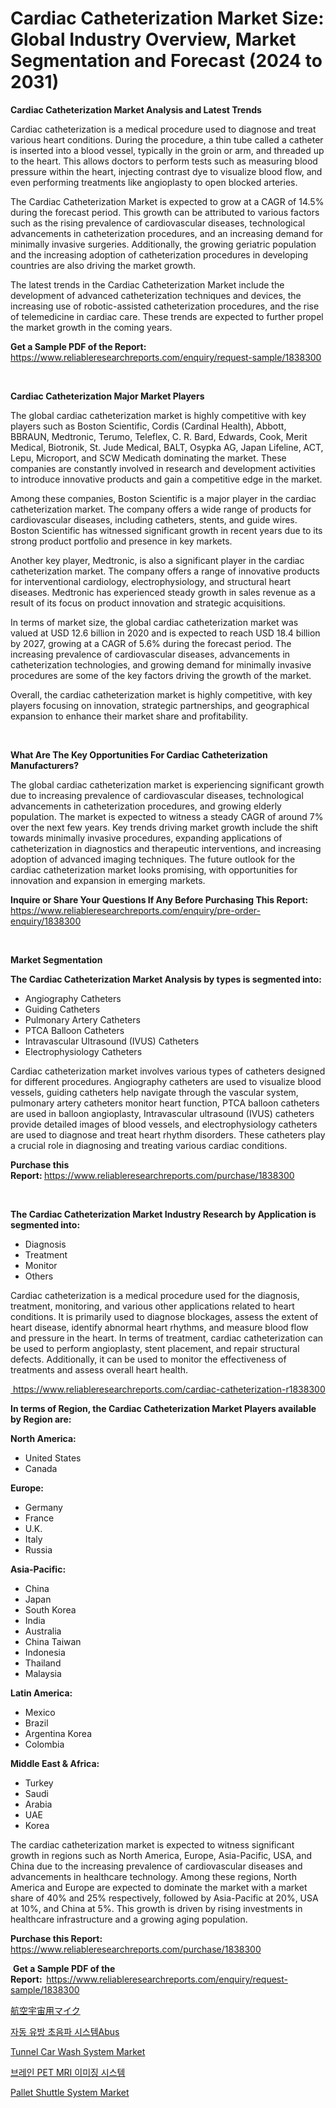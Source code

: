 <p><h1>Cardiac Catheterization Market Size: Global Industry Overview, Market Segmentation and Forecast (2024 to 2031)</h1></p><p><strong>Cardiac Catheterization Market Analysis and Latest Trends</strong></p>
<p><p>Cardiac catheterization is a medical procedure used to diagnose and treat various heart conditions. During the procedure, a thin tube called a catheter is inserted into a blood vessel, typically in the groin or arm, and threaded up to the heart. This allows doctors to perform tests such as measuring blood pressure within the heart, injecting contrast dye to visualize blood flow, and even performing treatments like angioplasty to open blocked arteries.</p><p>The Cardiac Catheterization Market is expected to grow at a CAGR of 14.5% during the forecast period. This growth can be attributed to various factors such as the rising prevalence of cardiovascular diseases, technological advancements in catheterization procedures, and an increasing demand for minimally invasive surgeries. Additionally, the growing geriatric population and the increasing adoption of catheterization procedures in developing countries are also driving the market growth.</p><p>The latest trends in the Cardiac Catheterization Market include the development of advanced catheterization techniques and devices, the increasing use of robotic-assisted catheterization procedures, and the rise of telemedicine in cardiac care. These trends are expected to further propel the market growth in the coming years.</p></p>
<p><strong>Get a Sample PDF of the Report:&nbsp;</strong> <a href="https://www.reliableresearchreports.com/enquiry/request-sample/1838300">https://www.reliableresearchreports.com/enquiry/request-sample/1838300</a></p>
<p>&nbsp;</p>
<p><strong>Cardiac Catheterization Major Market Players</strong></p>
<p><p>The global cardiac catheterization market is highly competitive with key players such as Boston Scientific, Cordis (Cardinal Health), Abbott, BBRAUN, Medtronic, Terumo, Teleflex, C. R. Bard, Edwards, Cook, Merit Medical, Biotronik, St. Jude Medical, BALT, Osypka AG, Japan Lifeline, ACT, Lepu, Microport, and SCW Medicath dominating the market. These companies are constantly involved in research and development activities to introduce innovative products and gain a competitive edge in the market.</p><p>Among these companies, Boston Scientific is a major player in the cardiac catheterization market. The company offers a wide range of products for cardiovascular diseases, including catheters, stents, and guide wires. Boston Scientific has witnessed significant growth in recent years due to its strong product portfolio and presence in key markets.</p><p>Another key player, Medtronic, is also a significant player in the cardiac catheterization market. The company offers a range of innovative products for interventional cardiology, electrophysiology, and structural heart diseases. Medtronic has experienced steady growth in sales revenue as a result of its focus on product innovation and strategic acquisitions.</p><p>In terms of market size, the global cardiac catheterization market was valued at USD 12.6 billion in 2020 and is expected to reach USD 18.4 billion by 2027, growing at a CAGR of 5.6% during the forecast period. The increasing prevalence of cardiovascular diseases, advancements in catheterization technologies, and growing demand for minimally invasive procedures are some of the key factors driving the growth of the market.</p><p>Overall, the cardiac catheterization market is highly competitive, with key players focusing on innovation, strategic partnerships, and geographical expansion to enhance their market share and profitability.</p></p>
<p>&nbsp;</p>
<p><strong>What Are The Key Opportunities For Cardiac Catheterization Manufacturers?</strong></p>
<p><p>The global cardiac catheterization market is experiencing significant growth due to increasing prevalence of cardiovascular diseases, technological advancements in catheterization procedures, and growing elderly population. The market is expected to witness a steady CAGR of around 7% over the next few years. Key trends driving market growth include the shift towards minimally invasive procedures, expanding applications of catheterization in diagnostics and therapeutic interventions, and increasing adoption of advanced imaging techniques. The future outlook for the cardiac catheterization market looks promising, with opportunities for innovation and expansion in emerging markets.</p></p>
<p><strong>Inquire or Share Your Questions If Any Before Purchasing This Report:</strong> <a href="https://www.reliableresearchreports.com/enquiry/pre-order-enquiry/1838300">https://www.reliableresearchreports.com/enquiry/pre-order-enquiry/1838300</a></p>
<p>&nbsp;</p>
<p><strong>Market Segmentation</strong></p>
<p><strong>The Cardiac Catheterization Market Analysis by types is segmented into:</strong></p>
<p><ul><li>Angiography Catheters</li><li>Guiding Catheters</li><li>Pulmonary Artery Catheters</li><li>PTCA Balloon Catheters</li><li>Intravascular Ultrasound (IVUS) Catheters</li><li>Electrophysiology Catheters</li></ul></p>
<p><p>Cardiac catheterization market involves various types of catheters designed for different procedures. Angiography catheters are used to visualize blood vessels, guiding catheters help navigate through the vascular system, pulmonary artery catheters monitor heart function, PTCA balloon catheters are used in balloon angioplasty, Intravascular ultrasound (IVUS) catheters provide detailed images of blood vessels, and electrophysiology catheters are used to diagnose and treat heart rhythm disorders. These catheters play a crucial role in diagnosing and treating various cardiac conditions.</p></p>
<p><strong>Purchase this Report:&nbsp;</strong><a href="https://www.reliableresearchreports.com/purchase/1838300">https://www.reliableresearchreports.com/purchase/1838300</a></p>
<p>&nbsp;</p>
<p><strong>The Cardiac Catheterization Market Industry Research by Application is segmented into:</strong></p>
<p><ul><li>Diagnosis</li><li>Treatment</li><li>Monitor</li><li>Others</li></ul></p>
<p><p>Cardiac catheterization is a medical procedure used for the diagnosis, treatment, monitoring, and various other applications related to heart conditions. It is primarily used to diagnose blockages, assess the extent of heart disease, identify abnormal heart rhythms, and measure blood flow and pressure in the heart. In terms of treatment, cardiac catheterization can be used to perform angioplasty, stent placement, and repair structural defects. Additionally, it can be used to monitor the effectiveness of treatments and assess overall heart health.</p></p>
<p><a href="https://www.reliableresearchreports.com/cardiac-catheterization-r1838300">&nbsp;https://www.reliableresearchreports.com/cardiac-catheterization-r1838300</a></p>
<p><strong>In terms of Region, the Cardiac Catheterization Market Players available by Region are:</strong></p>
<p>
    <p> <strong> North America: </strong>
        <ul>
            <li>United States</li>
            <li>Canada</li>
        </ul>
        </p> 
    <p> <strong> Europe: </strong>
        <ul>
            <li>Germany</li>
            <li>France</li>
            <li>U.K.</li>
            <li>Italy</li>
            <li>Russia</li>
        </ul>
        </p> 
    <p> <strong> Asia-Pacific: </strong>
        <ul>
            <li>China</li>
            <li>Japan</li>
            <li>South Korea</li>
            <li>India</li>
            <li>Australia</li>
            <li>China Taiwan</li>
            <li>Indonesia</li>
            <li>Thailand</li>
            <li>Malaysia</li>
        </ul>
        </p> 
    <p> <strong> Latin America: </strong>
        <ul>
            <li>Mexico</li>
            <li>Brazil</li>
            <li>Argentina Korea</li>
            <li>Colombia</li>
        </ul>
        </p> 
    <p> <strong> Middle East & Africa: </strong>
        <ul>
            <li>Turkey</li>
            <li>Saudi</li>
            <li>Arabia</li>
            <li>UAE</li>
            <li>Korea</li>
        </ul>
    </p>
    </p>
<p><p>The cardiac catheterization market is expected to witness significant growth in regions such as North America, Europe, Asia-Pacific, USA, and China due to the increasing prevalence of cardiovascular diseases and advancements in healthcare technology. Among these regions, North America and Europe are expected to dominate the market with a market share of 40% and 25% respectively, followed by Asia-Pacific at 20%, USA at 10%, and China at 5%. This growth is driven by rising investments in healthcare infrastructure and a growing aging population.</p></p>
<p><strong>Purchase this Report: </strong><a href="https://www.reliableresearchreports.com/purchase/1838300">https://www.reliableresearchreports.com/purchase/1838300</a></p>
<p>&nbsp;<strong>Get a Sample PDF of the Report:&nbsp;&nbsp;</strong><a href="https://www.reliableresearchreports.com/enquiry/request-sample/1838300">https://www.reliableresearchreports.com/enquiry/request-sample/1838300</a></p>
<p><strong></strong></p>
<p><p><a href="https://github.com/EstaSprer20231/Market-Research-Report-List-2/blob/main/2746347166203.md">航空宇宙用マイク</a></p><p><a href="https://github.com/royErdmtyan906778/Market-Research-Report-List-2/blob/main/5786341179394.md">자동 유방 초음파 시스템Abus</a></p><p><a href="https://github.com/johnbach50/Market-Research-Report-List-4/blob/main/tunnel-car-wash-system-market.md">Tunnel Car Wash System Market</a></p><p><a href="https://github.com/Maeennan456456/Market-Research-Report-List-2/blob/main/6004868179393.md">브레인 PET MRI 이미징 시스템</a></p><p><a href="https://github.com/lylyparadise/Market-Research-Report-List-4/blob/main/pallet-shuttle-system-market.md">Pallet Shuttle System Market</a></p></p>